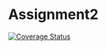 # Assignment2
[![Coverage Status](https://coveralls.io/repos/github/davide97l/Assignment2/badge.svg?branch=master)](https://coveralls.io/github/davide97l/Assignment2?branch=master)
